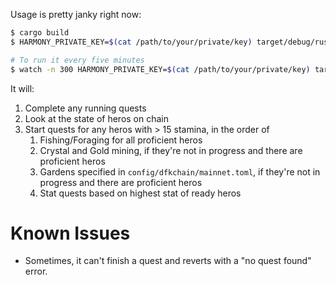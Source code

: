Usage is pretty janky right now:
```bash
$ cargo build
$ HARMONY_PRIVATE_KEY=$(cat /path/to/your/private/key) target/debug/rusty-sword

# To run it every five minutes
$ watch -n 300 HARMONY_PRIVATE_KEY=$(cat /path/to/your/private/key) target/debug/rusty-sword
```

It will:
1. Complete any running quests
2. Look at the state of heros on chain
3. Start quests for any heros with > 15 stamina, in the order of
    1. Fishing/Foraging for all proficient heros
    2. Crystal and Gold mining, if they're not in progress and there are proficient heros
    3. Gardens specified in `config/dfkchain/mainnet.toml`, if they're not in progress and there are proficient heros
    4. Stat quests based on highest stat of ready heros

# Known Issues
* Sometimes, it can't finish a quest and reverts with a "no quest found" error.